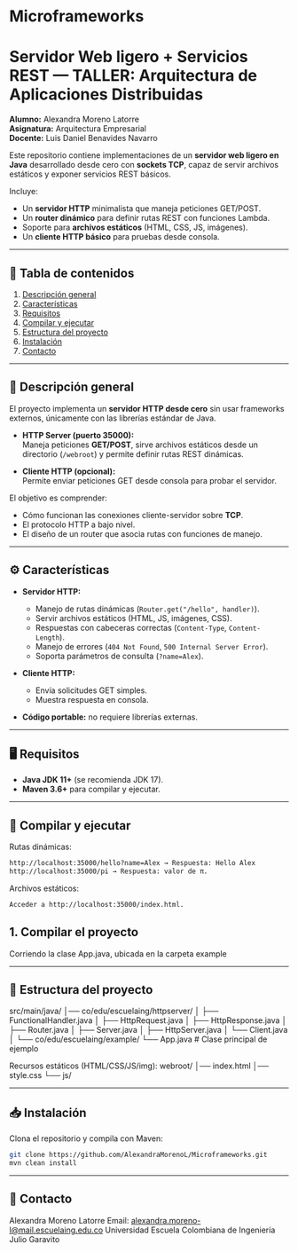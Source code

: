# Microframeworks
# Servidor Web ligero + Servicios REST — TALLER: Arquitectura de Aplicaciones Distribuidas

**Alumno:** Alexandra Moreno Latorre  
**Asignatura:** Arquitectura Empresarial  
**Docente:** Luis Daniel Benavides Navarro  

Este repositorio contiene implementaciones de un **servidor web ligero en Java** desarrollado desde cero con **sockets TCP**, capaz de servir archivos estáticos y exponer servicios REST básicos.  

Incluye:
- Un **servidor HTTP** minimalista que maneja peticiones GET/POST.  
- Un **router dinámico** para definir rutas REST con funciones Lambda.  
- Soporte para **archivos estáticos** (HTML, CSS, JS, imágenes).  
- Un **cliente HTTP básico** para pruebas desde consola.  

---

## 📑 Tabla de contenidos
1. [Descripción general](#-descripción-general)  
2. [Características](#-características)  
3. [Requisitos](#-requisitos)  
4. [Compilar y ejecutar](#compilar-y-ejecutar)  
5. [Estructura del proyecto](#-estructura-del-proyecto)  
6. [Instalación](#-instalación)
7. [Contacto](#-contacto)  

---

## 📌 Descripción general
El proyecto implementa un **servidor HTTP desde cero** sin usar frameworks externos, únicamente con las librerías estándar de Java.  

- **HTTP Server (puerto 35000):**  
  Maneja peticiones **GET/POST**, sirve archivos estáticos desde un directorio (`/webroot`) y permite definir rutas REST dinámicas.  

- **Cliente HTTP (opcional):**  
  Permite enviar peticiones GET desde consola para probar el servidor.  

El objetivo es comprender:
- Cómo funcionan las conexiones cliente-servidor sobre **TCP**.  
- El protocolo HTTP a bajo nivel.  
- El diseño de un router que asocia rutas con funciones de manejo.  

---

## ⚙️ Características
- **Servidor HTTP:**
  - Manejo de rutas dinámicas (`Router.get("/hello", handler)`).
  - Servir archivos estáticos (HTML, JS, imágenes, CSS).
  - Respuestas con cabeceras correctas (`Content-Type`, `Content-Length`).
  - Manejo de errores (`404 Not Found`, `500 Internal Server Error`).
  - Soporta parámetros de consulta (`?name=Alex`).  

- **Cliente HTTP:**
  - Envía solicitudes GET simples.
  - Muestra respuesta en consola.  

- **Código portable:** no requiere librerías externas.  

---

## 🖥️ Requisitos
- **Java JDK 11+** (se recomienda JDK 17).  
- **Maven 3.6+** para compilar y ejecutar.  

---

## 🚀 Compilar y ejecutar
Rutas dinámicas:
```bash
http://localhost:35000/hello?name=Alex → Respuesta: Hello Alex
http://localhost:35000/pi → Respuesta: valor de π.
```

Archivos estáticos:
```bash
Acceder a http://localhost:35000/index.html.
```
## 1. Compilar el proyecto
Corriendo la clase App.java, ubicada en la carpeta example 

--- 
## 📂 Estructura del proyecto
src/main/java/
│── co/edu/escuelaing/httpserver/
│   ├── FunctionalHandler.java
│   ├── HttpRequest.java
│   ├── HttpResponse.java
│   ├── Router.java
│   ├── Server.java
│   ├── HttpServer.java
│   └── Client.java
│
└── co/edu/escuelaing/example/
    └── App.java   # Clase principal de ejemplo

Recursos estáticos (HTML/CSS/JS/img):
webroot/
│── index.html
│── style.css
└── js/

---

## 📥 Instalación

Clona el repositorio y compila con Maven:
```bash
git clone https://github.com/AlexandraMorenoL/Microframeworks.git
mvn clean install
```

---  
## 📧 Contacto

Alexandra Moreno Latorre
Email: alexandra.moreno-l@mail.escuelaing.edu.co
Universidad Escuela Colombiana de Ingeniería Julio Garavito
